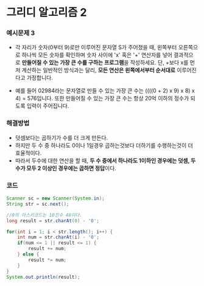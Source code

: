# 그리디 알고리즘 2

### 예시문제 3
- 각 자리가 숫자(0부터 9)로만 이루어진 문자열 S가 주어졌을 때, 왼쪽부터 오른쪽으로 하나씩 모든 숫자를 확인하며 숫자 사이에 'x' 혹은 '+' 연산자를 넣어 결과적으로 **만들어질 수 있는 가장 큰 수를 구하는 프로그램**을 작성하세요. 단, +보다 x를 먼저 계산하는 일반적인 방식과는 달리, **모든 연산은 왼쪽에서부터 순서대로** 이루어진다고 가정합니다.  
  
- 예를 들어 02984라는 문자열로 만들 수 있는 가장 큰 수는 ((((0 + 2) x 9) x 8) x 4) = 576입니다. 또한 만들어질 수 있는 가장 큰 수는 항상 20억 이하의 정수가 되도록 입력이 주어집니다.

### 해결방법
- 덧셈보다는 곱하기가 수를 더 크게 만든다.
- 하지만 두 수 중 하나라도 0이나 1일경우 곱하는것보다 더하기를 수행하는것이 더 효율적이다.
- 따라서 두수에 대한 연산을 할 때, **두 수 중에서 하나라도 1이하인 경우에는 덧셈, 두수가 모두 2 이상인 경우에는 곱하면 정답**이다.

### 코드
```java
Scanner sc = new Scanner(System.in);
String str = sc.next();

//0의 아스키코드는 10진수 48이다.
long result = str.charAt(0) - '0';

for(int i = 1; i < str.length(); i++) {
    int num = str.charAt(i) - '0';
    if(num <= 1 || result <= 1) {
        result += num;
    } else {
        result *= num;
    }
}
System.out.println(result);
```